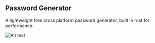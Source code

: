 
## Password Generator 
A lightweight free cross platform password generator, built in rust for performance. 

![Alt text](https://lh3.googleusercontent.com/boj3lMK7sTQLLhSM58-QRKGVQ4QI00sO3GyHnYi4g6g-E9RYPJbJyG4hMfNZO_Tn_o1C5RV_m4XvSFCekXsg75iDAJEjLeduslHpMg=w1366-h649-rw-sm-pa-nu-v0)
